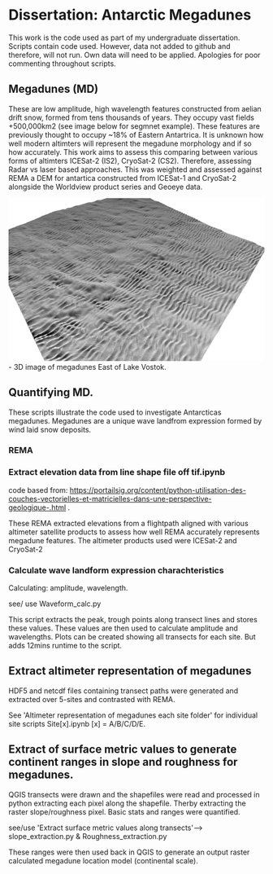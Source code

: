 # Dissertation: Antarctic Megadunes
This work is the code used as part of my undergraduate dissertation. Scripts contain code used. However, data not added to github and therefore, will not run. Own data will need to be applied. Apologies for poor commenting throughout scripts.

## Megadunes (MD)
These are low amplitude, high wavelength features constructed from aelian drift snow, formed from tens thousands of years. They occupy vast fields +500,000km2 (see image below for segmnet example). These features are previously thought to occupy ~18% of Eastern Antartrica. It is unknown how well modern altimters will represent the megadune morphology and if so how accurately. This work aims to assess this comparing between various forms of altimters ICESat-2 (IS2), CryoSat-2 (CS2). Therefore, assessing Radar vs laser based approaches. This was weighted and assessed against REMA a DEM for antartica constructed from ICESat-1 and CryoSat-2 alongside the Worldview product series and Geoeye data. 

<img src="3D MD fig copy.png" alt="Simply Easy Learning" width="800" height="320">
- 3D image of megadunes East of Lake Vostok.

## Quantifying MD.
These scripts illustrate the code used to investigate Antarcticas megadunes. Megadunes are a unique wave landfrom expression formed by wind laid snow deposits. 

### REMA

### Extract elevation data from line shape file off tif.ipynb
code based from: https://portailsig.org/content/python-utilisation-des-couches-vectorielles-et-matricielles-dans-une-perspective-geologique-.html .

These REMA extracted elevations from a flightpath aligned with various altimeter satellite products to assess how well REMA accurately represents megadune features. The altimeter products used were ICESat-2 and CryoSat-2

### Calculate wave landform expression charachteristics
Calculating: amplitude, wavelength.

see/ use Waveform_calc.py

This script extracts the peak, trough points along transect lines and stores these values. These values are then used to calculate amplitude and wavelengths.
Plots can be created showing all transects for each site. But adds 12mins runtime to the script.

## Extract altimeter representation of megadunes

HDF5 and netcdf files containing transect paths were generated and extracted over 5-sites and contrasted with REMA. 

See 'Altimeter representation of megadunes each site folder' for individual site scripts Site[x].ipynb [x] = A/B/C/D/E.

## Extract of surface metric values to generate continent ranges in slope and roughness for megadunes.

QGIS transects were drawn and the shapefiles were read and processed in python extracting each pixel along the shapefile. Therby extracting the raster slope/roughness pixel. Basic stats and ranges were quantified. 

see/use 'Extract surface metric values along transects'--> slope_extraction.py & Roughness_extraction.py

These ranges were then used back in QGIS to generate an output raster calculated megadune location model (continental scale).
